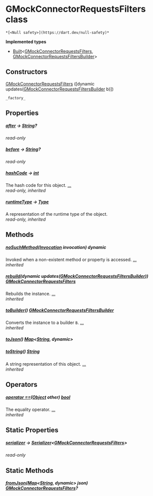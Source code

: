 


# GMockConnectorRequestsFilters class






    *[<Null safety>](https://dart.dev/null-safety)*






**Implemented types**

- [Built](https://pub.dev/documentation/built_value/8.1.4/built_value/Built-class.html)&lt;[GMockConnectorRequestsFilters](../third_party_yonomi_graphql_schema___generated___schema.docs.schema.gql/GMockConnectorRequestsFilters-class.md), [GMockConnectorRequestsFiltersBuilder](../third_party_yonomi_graphql_schema___generated___schema.docs.schema.gql/GMockConnectorRequestsFiltersBuilder-class.md)>





## Constructors

[GMockConnectorRequestsFilters](../third_party_yonomi_graphql_schema___generated___schema.docs.schema.gql/GMockConnectorRequestsFilters/GMockConnectorRequestsFilters.md) ([dynamic updates([GMockConnectorRequestsFiltersBuilder](../third_party_yonomi_graphql_schema___generated___schema.docs.schema.gql/GMockConnectorRequestsFiltersBuilder-class.md) b)])

    _factory_


## Properties

##### [after](../third_party_yonomi_graphql_schema___generated___schema.docs.schema.gql/GMockConnectorRequestsFilters/after.md) &#8594; [String](https://api.flutter.dev/flutter/dart-core/String-class.html)?



   
_read-only_



##### [before](../third_party_yonomi_graphql_schema___generated___schema.docs.schema.gql/GMockConnectorRequestsFilters/before.md) &#8594; [String](https://api.flutter.dev/flutter/dart-core/String-class.html)?



   
_read-only_



##### [hashCode](https://api.flutter.dev/flutter/dart-core/Object/hashCode.html) &#8594; [int](https://api.flutter.dev/flutter/dart-core/int-class.html)



The hash code for this object. [...](https://api.flutter.dev/flutter/dart-core/Object/hashCode.html)  
_read-only, inherited_



##### [runtimeType](https://api.flutter.dev/flutter/dart-core/Object/runtimeType.html) &#8594; [Type](https://api.flutter.dev/flutter/dart-core/Type-class.html)



A representation of the runtime type of the object.   
_read-only, inherited_




## Methods

##### [noSuchMethod](https://api.flutter.dev/flutter/dart-core/Object/noSuchMethod.html)([Invocation](https://api.flutter.dev/flutter/dart-core/Invocation-class.html) invocation) dynamic



Invoked when a non-existent method or property is accessed. [...](https://api.flutter.dev/flutter/dart-core/Object/noSuchMethod.html)  
_inherited_



##### [rebuild](https://pub.dev/documentation/built_value/8.1.4/built_value/Built/rebuild.html)(dynamic updates([GMockConnectorRequestsFiltersBuilder](../third_party_yonomi_graphql_schema___generated___schema.docs.schema.gql/GMockConnectorRequestsFiltersBuilder-class.md))) [GMockConnectorRequestsFilters](../third_party_yonomi_graphql_schema___generated___schema.docs.schema.gql/GMockConnectorRequestsFilters-class.md)



Rebuilds the instance. [...](https://pub.dev/documentation/built_value/8.1.4/built_value/Built/rebuild.html)  
_inherited_



##### [toBuilder](https://pub.dev/documentation/built_value/8.1.4/built_value/Built/toBuilder.html)() [GMockConnectorRequestsFiltersBuilder](../third_party_yonomi_graphql_schema___generated___schema.docs.schema.gql/GMockConnectorRequestsFiltersBuilder-class.md)



Converts the instance to a builder <code>B</code>. [...](https://pub.dev/documentation/built_value/8.1.4/built_value/Built/toBuilder.html)  
_inherited_



##### [toJson](../third_party_yonomi_graphql_schema___generated___schema.docs.schema.gql/GMockConnectorRequestsFilters/toJson.md)() [Map](https://api.flutter.dev/flutter/dart-core/Map-class.html)&lt;[String](https://api.flutter.dev/flutter/dart-core/String-class.html), dynamic>



   




##### [toString](https://api.flutter.dev/flutter/dart-core/Object/toString.html)() [String](https://api.flutter.dev/flutter/dart-core/String-class.html)



A string representation of this object. [...](https://api.flutter.dev/flutter/dart-core/Object/toString.html)  
_inherited_




## Operators

##### [operator ==](https://api.flutter.dev/flutter/dart-core/Object/operator_equals.html)([Object](https://api.flutter.dev/flutter/dart-core/Object-class.html) other) [bool](https://api.flutter.dev/flutter/dart-core/bool-class.html)



The equality operator. [...](https://api.flutter.dev/flutter/dart-core/Object/operator_equals.html)  
_inherited_




## Static Properties

##### [serializer](../third_party_yonomi_graphql_schema___generated___schema.docs.schema.gql/GMockConnectorRequestsFilters/serializer.md) &#8594; [Serializer](https://pub.dev/documentation/built_value/8.1.4/serializer/Serializer-class.html)&lt;[GMockConnectorRequestsFilters](../third_party_yonomi_graphql_schema___generated___schema.docs.schema.gql/GMockConnectorRequestsFilters-class.md)>



   
_read-only_




## Static Methods

##### [fromJson](../third_party_yonomi_graphql_schema___generated___schema.docs.schema.gql/GMockConnectorRequestsFilters/fromJson.md)([Map](https://api.flutter.dev/flutter/dart-core/Map-class.html)&lt;[String](https://api.flutter.dev/flutter/dart-core/String-class.html), dynamic> json) [GMockConnectorRequestsFilters](../third_party_yonomi_graphql_schema___generated___schema.docs.schema.gql/GMockConnectorRequestsFilters-class.md)?



   










